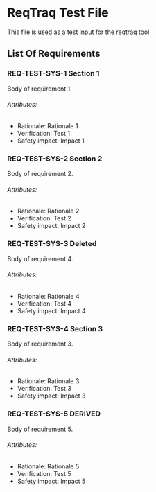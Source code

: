 # ReqTraq Test File

This file is used as a test input for the reqtraq tool

## List Of Requirements

### REQ-TEST-SYS-1 Section 1

Body of requirement 1.

###### Attributes:
- Rationale: Rationale 1
- Verification: Test 1
- Safety impact: Impact 1

### REQ-TEST-SYS-2 Section 2

Body of requirement 2.

###### Attributes:
- Rationale: Rationale 2
- Verification: Test 2
- Safety impact: Impact 2

### REQ-TEST-SYS-3 Deleted

Body of requirement 4.

###### Attributes:
- Rationale: Rationale 4
- Verification: Test 4
- Safety impact: Impact 4

### REQ-TEST-SYS-4 Section 3

Body of requirement 3.

###### Attributes:
- Rationale: Rationale 3
- Verification: Test 3
- Safety impact: Impact 3


### REQ-TEST-SYS-5 DERIVED

Body of requirement 5.

###### Attributes:
- Rationale: Rationale 5
- Verification: Test 5
- Safety impact: Impact 5
